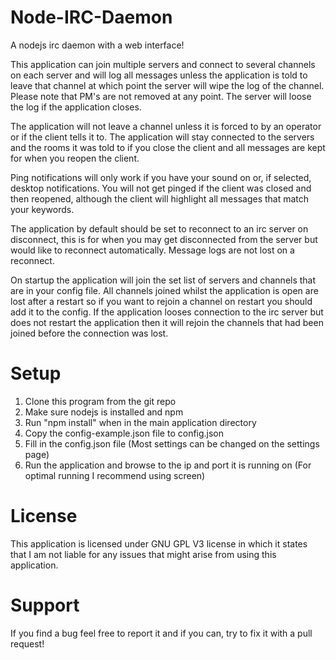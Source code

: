 # Node-IRC-Daemon
A nodejs irc daemon with a web interface!

This application can join multiple servers and connect to several channels on each server and will log all
messages unless the application is told to leave that channel at which point the server will wipe the log
of the channel. Please note that PM's are not removed at any point. The server will loose the log if the
application closes.

The application will not leave a channel unless it is forced to by an operator or if the client tells it to.
The application will stay connected to the servers and the rooms it was told to if you close the client and
all messages are kept for when you reopen the client.

Ping notifications will only work if you have your sound on or, if selected, desktop notifications. You will
not get pinged if the client was closed and then reopened, although the client will highlight all messages that
match your keywords.

The application by default should be set to reconnect to an irc server on disconnect, this is for when you may get
disconnected from the server but would like to reconnect automatically. Message logs are not lost on a reconnect.

On startup the application will join the set list of servers and channels that are in your config file. All channels
joined whilst the application is open are lost after a restart so if you want to rejoin a channel on restart you should
add it to the config. If the application looses connection to the irc server but does not restart the application then
it will rejoin the channels that had been joined before the connection was lost.

# Setup
1. Clone this program from the git repo
2. Make sure nodejs is installed and npm
3. Run "npm install" when in the main application directory
4. Copy the config-example.json file to config.json
5. Fill in the config.json file (Most settings can be changed on the settings page)
6. Run the application and browse to the ip and port it is running on (For optimal running I recommend using screen)

# License
This application is licensed under GNU GPL V3 license in which it states that I am not liable for any issues that
might arise from using this application.

# Support
If you find a bug feel free to report it and if you can, try to fix it with a pull request!